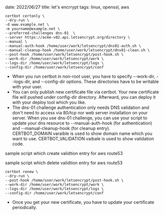 date: 2022/06/27
title: let's encrrypt
tags: linux, openssl, aws


```
certbot certonly \
--dry-run \
-d www.example.net \
-m yourname@example.net \
--preferred-challenges dns-01  \
--server https://acme-v02.api.letsencrypt.org/directory \
--manual \
--manual-auth-hook /home/user/work/letsencrypt/dns01-auth.sh \
--manual-cleanup-hook /home/user/work/letsencrypt/dns01-clean.sh \
--post-hook /home/user/work/letsencrypt/post-hook.sh \
--work-dir /home/user/work/letsencrypt/work \
--logs-dir /home/user/work/letsencrypt/logs \
--config-dir /home/user/work/letsencrypt/conf
```

- When you run certbot in non-root user, you have to specify --work-dir, --logs-dir, and --config-dir options.  These directories have to be writable with your user.
- You can only publish new certificate file via certbot. Your new certificate file will pushed under config-dir directory. Afterward, you can deploy it with your deploy tool which you like. 
- The dns-01 challenge authentication only needs DNS validation and don't need to access via 80/tcp nor web server installation on your server.
When you use dns-01 challenge, you can use your script to update your dns resource to --manual-auth-hook (for authentication) and --manual-cleanup-hook (for cleanup entry).  
CERTBOT_DOMAIN varaible is used to show domain name which you want to use. CERTBOT_VALIDATION vaibale is used to show validation code.

sample script which create validtion entry for aws route53
<script src="https://gist.github.com/mnod/0ed9ec48287d3a785a1e648911720b37.js?file=dns01-auth.sh"></script>

sample script which delete validtion entry for aws route53
<script src="https://gist.github.com/mnod/0ed9ec48287d3a785a1e648911720b37.js?file=dns01-clean.sh"></script>

```
certbot renew \
--dry-run \
--post-hook /home/user/work/letsencrypt/post-hook.sh \
--work-dir /home/user/work/letsencrypt/work \
--logs-dir /home/user/work/letsencrypt/logs \
--config-dir /home/user/work/letsencrypt/conf
```

- Once you get your new certificate, you have to update your certificate periodically.
